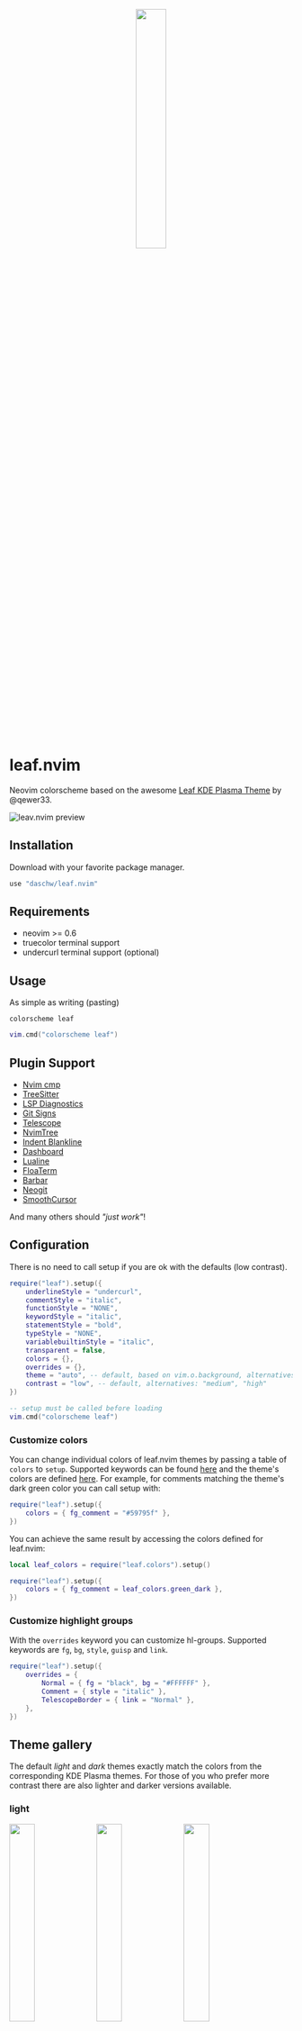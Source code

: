 <p align="center">
    <img src="https://raw.githubusercontent.com/qewer33/leaf-kde/main/logo.png" width="33%"></img>
</p>

# leaf.nvim

Neovim colorscheme based on the awesome [Leaf KDE Plasma Theme](https://github.com/qewer33/leaf-kde) by @qewer33.

![leav.nvim preview](https://user-images.githubusercontent.com/16589944/198240264-095019c6-cd4a-4e0d-8ecc-68c490efead2.png)

## Installation

Download with your favorite package manager.

```lua
use "daschw/leaf.nvim"
```

## Requirements

- neovim >= 0.6
- truecolor terminal support
- undercurl terminal support (optional)

## Usage

As simple as writing (pasting)

```vim
colorscheme leaf
```

```lua
vim.cmd("colorscheme leaf")
```

## Plugin Support

- [Nvim cmp](https://github.com/hrsh7th/nvim-cmp)
- [TreeSitter](https://github.com/nvim-treesitter/nvim-treesitter)
- [LSP Diagnostics](https://neovim.io/doc/user/lsp.html)
- [Git Signs](https://github.com/lewis6991/gitsigns.nvim)
- [Telescope](https://github.com/nvim-telescope/telescope.nvim)
- [NvimTree](https://github.com/kyazdani42/nvim-tree.lua)
- [Indent Blankline](https://github.com/lukas-reineke/indent-blankline.nvim)
- [Dashboard](https://github.com/glepnir/dashboard-nvim)
- [Lualine](https://github.com/nvim-lualine/lualine.nvim)
- [FloaTerm](https://github.com/voldikss/vim-floaterm)
- [Barbar](https://github.com/romgrk/barbar.nvim)
- [Neogit](https://github.com/TimUntersberger/neogit)
- [SmoothCursor](https://github.com/gen740/SmoothCursor.nvim)

And many others should _"just work"_!

## Configuration

There is no need to call setup if you are ok with the defaults (low contrast).

```lua
require("leaf").setup({
    underlineStyle = "undercurl",
    commentStyle = "italic",
    functionStyle = "NONE",
    keywordStyle = "italic",
    statementStyle = "bold",
    typeStyle = "NONE",
    variablebuiltinStyle = "italic",
    transparent = false,
    colors = {},
    overrides = {},
    theme = "auto", -- default, based on vim.o.background, alternatives: "light", "dark"
    contrast = "low", -- default, alternatives: "medium", "high"
})

-- setup must be called before loading
vim.cmd("colorscheme leaf")
```

### Customize colors

You can change individual colors of leaf.nvim themes by passing a table of `colors` to `setup`.
Supported keywords can be found [here](lua/leaf/themes.lua) and the theme's colors are defined [here](lua/leaf/colors.lua).
For example, for comments matching the theme's dark green color you can call setup with:

```lua
require("leaf").setup({
    colors = { fg_comment = "#59795f" },
})
```

You can achieve the same result by accessing the colors defined for leaf.nvim:

```lua
local leaf_colors = require("leaf.colors").setup()

require("leaf").setup({
    colors = { fg_comment = leaf_colors.green_dark },
})
```

### Customize highlight groups

With the `overrides` keyword you can customize hl-groups.
Supported keywords are `fg`, `bg`, `style`, `guisp` and `link`.

```lua
require("leaf").setup({
    overrides = {
        Normal = { fg = "black", bg = "#FFFFFF" },
        Comment = { style = "italic" },
        TelescopeBorder = { link = "Normal" },
    },
})
```

## Theme gallery

The default *light* and *dark* themes exactly match the colors from the corresponding KDE Plasma themes.
For those of you who prefer more contrast there are also lighter and darker versions available.

### light
<img src="https://user-images.githubusercontent.com/16589944/198240367-95cc12c3-8717-4ae4-9b2f-b35d7cbb98de.png" width="30%"></img> <img src="https://user-images.githubusercontent.com/16589944/198240405-4d6a5934-7da7-4e94-b774-f5e0abf51a0e.png" width="30%"></img> <img src="https://user-images.githubusercontent.com/16589944/198240427-9ba529ac-9376-46fd-8935-71ce3a5a3e47.png" width="30%"></img>

### dark
<img src="https://user-images.githubusercontent.com/16589944/198240293-982e50ee-f221-40d2-85e1-c4227674130a.png" width="30%"></img> <img src="https://user-images.githubusercontent.com/16589944/198240317-dd63ca17-1246-4450-8b94-13de96bdaaab.png" width="30%"></img> <img src="https://user-images.githubusercontent.com/16589944/198240336-40d27d6a-2754-41d3-aa7e-85f20e092a9f.png" width="30%"></img>

## Extras

- [Fish](extras/fish)
- [Kitty](extras/kitty)
- [WezTerm](extras/wezterm)
- [Xresources](extras/Xresources)
- [Julia](extras/julia)

## Acknowledgements

- Almost all colors are taken from the [Leaf KDE Plasma Theme](https://github.com/qewer33/leaf-kde) by @qewer33. I just ported the konsole colors to Neovim and kitty.
- I used [kanagawa.nvim](https://github.com/rebelot/kanagawa.nvim) by @rebelot as a template, since this is the first theme I made for Neovim.
